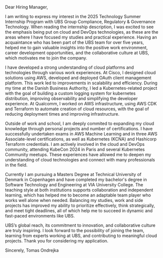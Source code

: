Dear Hiring Manager,

I am writing to express my interest in the 2025 Technology Summer Internship Program with UBS Group Compliance, Regulatory & Governance Technology. When reading the internship description, I was excited to see the emphasis being put on cloud and DevOps technologies, as these are the areas where I have focused my studies and practical experience. Having an acquaintance who has been part of the UBS team for over five years, helped me to gain valuable insights into the positive work environment, career development opportunities, and the collaborative culture at UBS, which motivates me to join the company.

I have developed a strong understanding of cloud platforms and technologies through various work experiences. At Cisco, I designed cloud solutions using AWS, developed and deployed OAuth client management platform. This work led to improvements in scalability and efficiency. During my time at the Danish Business Authority, I led a Kubernetes-related project with the goal of building a custom logging system for kubernetes distribution, improving observability and simplifying the developer experience. At Qualcomm, I worked on AWS infrastructure, using AWS CDK and Terraform to automate creation of cloud resources, with the goal of reducing deployment times and improving infrastructure.  

Outside of work and school, I am deeply commited to expanding my cloud knowledge through personal projects and number of certifications. I have successfully undertaken exams in AWS Machine Learning and in three AWS Associate-level certifications, as well as Kubernetes (KCNA) and Hashicorp Terraform credentials. I am actively involved in the cloud and DevOps community, attending KubeCon 2024 in Paris and several Kubernetes Community meetups. These experiences have allowed me to deepen my understanding of cloud technologies and connect with many professionals in the field.   

Currently I am pursuing a Masters Degree at Technical University of Denmark in Copenhagen and have completed my bachelor's degree in Software Technology and Engineering at VIA University College. The teaching style at both institutions supports collaboration and independent learning, which has helped me to become an adaptable team player who works well alone when needed. Balancing my studies, work and side projects has improved my ability to prioritize effectively, think strategically, and meet tight deadlines, all of which help me to succeed in dynamic and fast-paced environments like UBS.

UBS’s global reach, its commitment to innovation, and collaborative culture are truly inspiring. I look forward to the possibility of joining the team, learning from experts working at UBS, and contributing to meaningful cloud projects. Thank you for considering my application.

Sincerely,
Tomas Ondrejka

